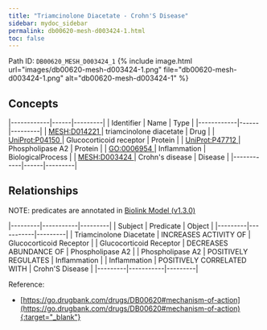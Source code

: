 ```yaml
---
title: "Triamcinolone Diacetate - Crohn'S Disease"
sidebar: mydoc_sidebar
permalink: db00620-mesh-d003424-1.html
toc: false 
---
```



Path ID: `DB00620_MESH_D003424_1`
{% include image.html url="images/db00620-mesh-d003424-1.png" file="db00620-mesh-d003424-1.png" alt="db00620-mesh-d003424-1" %}

## Concepts

|------------|------|---------|
| Identifier | Name | Type    |
|------------|------|---------|
| <a href="https://identifiers.org/MESH:D014221">MESH:D014221 </a> | triamcinolone diacetate | Drug |
| <a href="https://identifiers.org/UniProt:P04150">UniProt:P04150 </a> | Glucocorticoid receptor | Protein |
| <a href="https://identifiers.org/UniProt:P47712">UniProt:P47712 </a> | Phospholipase A2 | Protein |
| <a href="https://identifiers.org/GO:0006954">GO:0006954 </a> | Inflammation | BiologicalProcess |
| <a href="https://identifiers.org/MESH:D003424">MESH:D003424 </a> | Crohn's disease | Disease |
|------------|------|---------|

## Relationships


NOTE: predicates are annotated in <a href="https://github.com/biolink/biolink-model/releases/tag/v1.3.0">Biolink Model (v1.3.0)</a>

|---------|-----------|---------|
| Subject | Predicate | Object  |
|---------|-----------|---------|
| Triamcinolone Diacetate | INCREASES ACTIVITY OF | Glucocorticoid Receptor |
| Glucocorticoid Receptor | DECREASES ABUNDANCE OF | Phospholipase A2 |
| Phospholipase A2 | POSITIVELY REGULATES | Inflammation |
| Inflammation | POSITIVELY CORRELATED WITH | Crohn'S Disease |
|---------|-----------|---------|

Reference:
  - [https://go.drugbank.com/drugs/DB00620#mechanism-of-action](https://go.drugbank.com/drugs/DB00620#mechanism-of-action){:target="_blank"}
